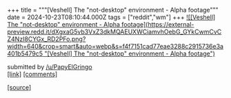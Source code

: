 +++
title = """[Veshell] The "not-desktop" environment - Alpha footage"""
date = 2024-10-23T08:10:44.000Z
tags = ["reddit","wm"]
+++
[![[Veshell] The "not-desktop" environment - Alpha footage](https://external-preview.redd.it/dXgxaG5vb3VxZ3dkMQAEUXWCiamvhOebG_GYkCwmCvCZ4NzI8CYGx_RD2PFo.png?width=640&crop=smart&auto=webp&s=f4f7151cad77eae3288c2915736e3a401b5479c5 "[Veshell] The "not-desktop" environment - Alpha footage")](https://www.reddit.com/r/unixporn/comments/1ga5c7b/veshell_the_notdesktop_environment_alpha_footage/)

submitted by [/u/PapyElGringo](https://www.reddit.com/user/PapyElGringo)  
[\[link\]](https://v.redd.it/8e2sfpouqgwd1) [\[comments\]](https://www.reddit.com/r/unixporn/comments/1ga5c7b/veshell_the_notdesktop_environment_alpha_footage/)

[[source]](https://www.reddit.com/r/unixporn/comments/1ga5c7b/veshell_the_notdesktop_environment_alpha_footage/)
